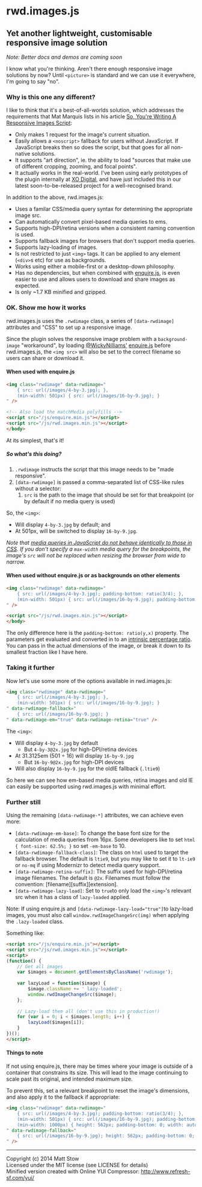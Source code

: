 # rwd.images.js

## Yet another lightweight, customisable responsive image solution

*Note: Better docs and demos are coming soon*

I know what you're thinking. Aren't there enough responsive image solutions by now? Until `<picture>` is standard and we can use it everywhere, I'm going to say "no".

### Why is this one any different?

I like to think that it's a best-of-all-worlds solution, which addresses the requirements that Mat Marquis lists in his article [So, You're Writing A Responsive Images Script](http://filamentgroup.com/lab/respimg_scripts/):

* Only makes 1 request for the image's current situation.
* Easily allows a `<noscript>` fallback for users without JavaScript. If JavaScript breaks then so does the script, but that goes for all non-native solutions.
* It supports "art direction", ie. the ability to load "sources that make use of different cropping, zooming, and focal points".
* It actually works in the real-world. I've been using early prototypes of the plugin internally at [XO Digital](http://xodigital.com.au), and have just included this in our latest soon-to-be-released project for a well-recognised brand.

In addition to the above, rwd.images.js:

* Uses a familar CSS/media query syntax for determining the appropriate image src.
* Can automatically convert pixel-based media queries to ems.
* Supports high-DPI/retina versions when a consistent naming convention is used.
* Supports fallback images for browsers that don't support media queries.
* Supports lazy-loading of images.
* Is not restricted to just `<img>` tags. It can be applied to any element (`<div>`s etc) for use as backgrounds.
* Works using either a mobile-first or a desktop-down philosophy.
* Has no dependencies, but when combined with [enquire.js](http://wicky.nillia.ms/enquire.js/), is even easier to use and allows users to download and share images as expected.
* Is only ~1.7 KB minified and gzipped.

### OK. Show me how it works

rwd.images.js uses the `.rwdimage` class, a series of `[data-rwdimage]` attributes and "CSS" to set up a responsive image.

Since the plugin solves the responsive image problem with a `background-image` "workaround", by loading [@WickyNilliams'](https://twitter.com/WickyNilliams) [enquire.js](http://wicky.nillia.ms/enquire.js/) before rwd.images.js, the `<img src>` will also be set to the correct filename so users can share or download it.

#### When used with enquire.js

```html
<img class="rwdimage" data-rwdimage="
	{ src: url(/images/4-by-3.jpg); },
	(min-width: 501px) { src: url(/images/16-by-9.jpg); }
" />

<!-- Also load the matchMedia polyfills -->
<script src="/js/enquire.min.js"></script>
<script src="/js/rwd.images.min.js"></script>
</body>
```

At its simplest, that's it!

##### So what's this doing?

1. `.rwdimage` instructs the script that this image needs to be "made responsive".
2. `[data-rwdimage]` is passed a comma-separated list of CSS-like rules without a selector:
	1. `src` is the path to the image that should be set for that breakpoint (or by default if no media query is used)

So, the `<img>`:

* Will display `4-by-3.jpg` by default; and
* At 501px, will be switched to display `16-by-9.jpg`.

*Note that [media queries in JavaScript do not behave identically to those in CSS](https://twitter.com/stowball/status/462119965840388097). If you don't specify a `max-width` media query for the breakpoints, the image's `src` will not be replaced when resizing the browser from wide to narrow.*

#### When used without enquire.js or as backgrounds on other elements

```html
<img class="rwdimage" data-rwdimage="
	{ src: url(/images/4-by-3.jpg); padding-bottom: ratio(3/4); },
	(min-width: 501px) { src: url(/images/16-by-9.jpg); padding-bottom: ratio(9/16); }
" />

<script src="/js/rwd.images.min.js"></script>
</body>
```

The only difference here is the `padding-bottom: ratio(y,x)` property. The parameters get evaluated and converted in to an [intrinsic percentage ratio](http://alistapart.com/article/creating-intrinsic-ratios-for-video/). You can pass in the actual dimensions of the image, or break it down to its smallest fraction like I have here.

### Taking it further

Now let's use some more of the options available in rwd.images.js:

```html
<img class="rwdimage" data-rwdimage="
	{ src: url(/images/4-by-3.jpg); },
	(min-width: 501px) { src: url(/images/16-by-9.jpg); }
" data-rwdimage-fallback="
	{ src: url(/images/16-by-9.jpg); }
" data-rwdimage-em="true" data-rwdimage-retina="true" />
```

The `<img>`:

* Will display `4-by-3.jpg` by default
	* But `4-by-3@2x.jpg` for high-DPI/retina devices
* At 31.3125em (501 ÷ 16) will display `16-by-9.jpg`
	* But `16-by-9@2x.jpg` for high-DPI devices
* Will also display `16-by-9.jpg` for the oldIE fallback (`.ltie9`)

So here we can see how em-based media queries, retina images and old IE can easily be supported using rwd.images.js with minimal effort.

### Further still

Using the remaining `[data-rwdimage-*]` attributes, we can achieve even more:

* `[data-rwdimage-em-base]`: To change the base font size for the calculation of media queries from 16px. Some developers like to set `html { font-size: 62.5%; }` so set `-em-base` to 10.
* `[data-rwdimage-fallback-class]`: The class on `html` used to target the fallback browser. The default is `ltie9`, but you may like to set it to `lt-ie9` or `no-mq` if using Modernizr to detect media query support.
* `[data-rwdimage-retina-suffix]`: The suffix used for high-DPI/retina image filenames. The default is `@2x`. Filenames must follow the convention: [filename][suffix][extension].
* `[data-rwdimage-lazy-load]`: Set to `true`to only load the `<img>`'s relevant src when it has a class of `lazy-loaded` applied.

Note: If using enquire.js and `[data-rwdimage-lazy-load="true"]`to lazy-load images, you must also call `window.rwdImageChangeSrc(img)` when applying the `.lazy-loaded` class.

Something like:

```html
<script src="/js/enquire.min.js"></script>
<script src="/js/rwd.images.min.js"></script>
<script>
(function() {
	// Get all images
	var $images = document.getElementsByClassName('rwdimage');
	
	var lazyLoad = function($image) {
		$image.className += ' lazy-loaded';
		window.rwdImageChangeSrc($image);
	};
	
	// Lazy-load them all (don't use this in production!)
	for (var i = 0; i < $images.length; i++) {
		lazyLoad($images[i]);
	}
})();
</script>
```

#### Things to note

If not using enquire.js, there may be times where your image is outside of a container that constrains its size. This will lead to the image continuing to scale past its original, and intended maximum size.

To prevent this, set a relevant breakpoint to reset the image's dimensions, and also apply it to the fallback if appropriate:

```html
<img class="rwdimage" data-rwdimage="
	{ src: url(/images/4-by-3.jpg); padding-bottom: ratio(3/4); },
	(min-width: 501px) { src: url(/images/16-by-9.jpg); padding-bottom: ratio(9/16); }
	(min-width: 1000px) { height: 562px; padding-bottom: 0; width: auto; }
" data-rwdimage-fallback="
	{ src: url(/images/16-by-9.jpg); height: 562px; padding-bottom: 0; width: auto; }
" />
```

---

Copyright (c) 2014 Matt Stow  
Licensed under the MIT license (see LICENSE for details)  
Minified version created with Online YUI Compressor: http://www.refresh-sf.com/yui/
